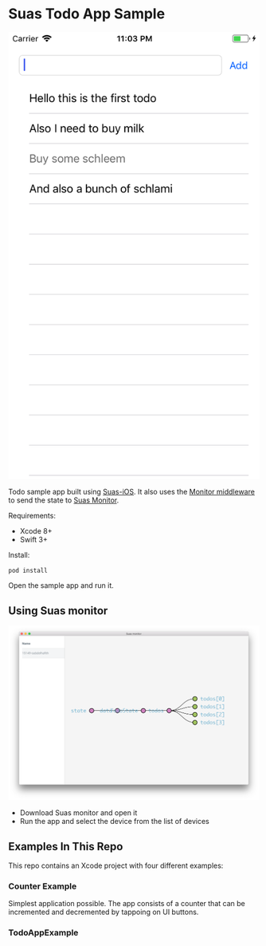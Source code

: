 # Suas Todo App Sample

![](misc/screenshot.png)

Todo sample app built using [Suas-iOS](https://github.com/zendesk/Suas-iOS). It also uses the [Monitor middleware](https://github.com/zendesk/Suas-Monitor-Middleware) to send the state to [Suas Monitor](https://travis-ci.com/zendesk/Suas-Monitor).

Requirements:
- Xcode 8+
- Swift 3+

Install:

```
pod install
```

Open the sample app and run it.

## Using Suas monitor
![](misc/monitor.png)

- Download Suas monitor and open it
- Run the app and select the device from the list of devices

## Examples In This Repo

This repo contains an Xcode project with four different examples:

### Counter Example
Simplest application possible. The app consists of a counter that can be incremented and decremented by tappoing on UI buttons.

### TodoAppExample
